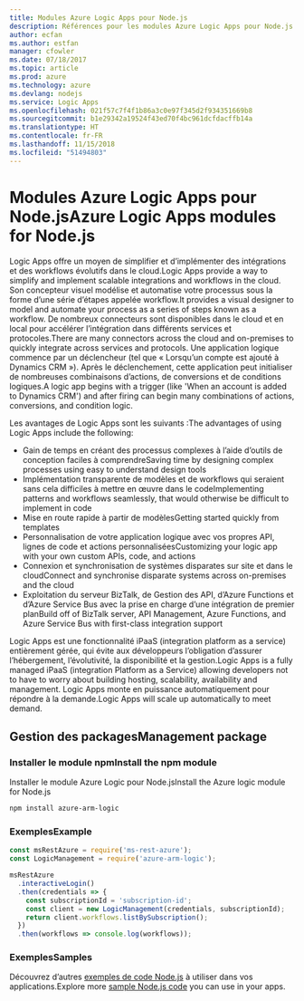 ```yaml
---
title: Modules Azure Logic Apps pour Node.js
description: Références pour les modules Azure Logic Apps pour Node.js
author: ecfan
ms.author: estfan
manager: cfowler
ms.date: 07/18/2017
ms.topic: article
ms.prod: azure
ms.technology: azure
ms.devlang: nodejs
ms.service: Logic Apps
ms.openlocfilehash: 021f57c7f4f1b86a3c0e97f345d2f934351669b8
ms.sourcegitcommit: b1e29342a19524f43ed70f4bc961dcfdacffb14a
ms.translationtype: HT
ms.contentlocale: fr-FR
ms.lasthandoff: 11/15/2018
ms.locfileid: "51494803"
---
```

# <a name="azure-logic-apps-modules-for-nodejs"></a><span data-ttu-id="11e24-103">Modules Azure Logic Apps pour Node.js</span><span class="sxs-lookup"><span data-stu-id="11e24-103">Azure Logic Apps modules for Node.js</span></span>

<span data-ttu-id="11e24-104">Logic Apps offre un moyen de simplifier et d’implémenter des intégrations et des workflows évolutifs dans le cloud.</span><span class="sxs-lookup"><span data-stu-id="11e24-104">Logic Apps provide a way to simplify and implement scalable integrations and workflows in the cloud.</span></span> <span data-ttu-id="11e24-105">Son concepteur visuel modélise et automatise votre processus sous la forme d’une série d’étapes appelée workflow.</span><span class="sxs-lookup"><span data-stu-id="11e24-105">It provides a visual designer to model and automate your process as a series of steps known as a workflow.</span></span> <span data-ttu-id="11e24-106">De nombreux connecteurs sont disponibles dans le cloud et en local pour accélérer l’intégration dans différents services et protocoles.</span><span class="sxs-lookup"><span data-stu-id="11e24-106">There are many connectors across the cloud and on-premises to quickly integrate across services and protocols.</span></span> <span data-ttu-id="11e24-107">Une application logique commence par un déclencheur (tel que « Lorsqu’un compte est ajouté à Dynamics CRM »). Après le déclenchement, cette application peut initialiser de nombreuses combinaisons d’actions, de conversions et de conditions logiques.</span><span class="sxs-lookup"><span data-stu-id="11e24-107">A logic app begins with a trigger (like 'When an account is added to Dynamics CRM') and after firing can begin many combinations of actions, conversions, and condition logic.</span></span>

<span data-ttu-id="11e24-108">Les avantages de Logic Apps sont les suivants :</span><span class="sxs-lookup"><span data-stu-id="11e24-108">The advantages of using Logic Apps include the following:</span></span>
- <span data-ttu-id="11e24-109">Gain de temps en créant des processus complexes à l’aide d’outils de conception faciles à comprendre</span><span class="sxs-lookup"><span data-stu-id="11e24-109">Saving time by designing complex processes using easy to understand design tools</span></span>
- <span data-ttu-id="11e24-110">Implémentation transparente de modèles et de workflows qui seraient sans cela difficiles à mettre en œuvre dans le code</span><span class="sxs-lookup"><span data-stu-id="11e24-110">Implementing patterns and workflows seamlessly, that would otherwise be difficult to implement in code</span></span>
- <span data-ttu-id="11e24-111">Mise en route rapide à partir de modèles</span><span class="sxs-lookup"><span data-stu-id="11e24-111">Getting started quickly from templates</span></span>
- <span data-ttu-id="11e24-112">Personnalisation de votre application logique avec vos propres API, lignes de code et actions personnalisées</span><span class="sxs-lookup"><span data-stu-id="11e24-112">Customizing your logic app with your own custom APIs, code, and actions</span></span>
- <span data-ttu-id="11e24-113">Connexion et synchronisation de systèmes disparates sur site et dans le cloud</span><span class="sxs-lookup"><span data-stu-id="11e24-113">Connect and synchronise disparate systems across on-premises and the cloud</span></span>
- <span data-ttu-id="11e24-114">Exploitation du serveur BizTalk, de Gestion des API, d’Azure Functions et d’Azure Service Bus avec la prise en charge d’une intégration de premier plan</span><span class="sxs-lookup"><span data-stu-id="11e24-114">Build off of BizTalk server, API Management, Azure Functions, and Azure Service Bus with first-class integration support</span></span>

<span data-ttu-id="11e24-115">Logic Apps est une fonctionnalité iPaaS (integration platform as a service) entièrement gérée, qui évite aux développeurs l’obligation d’assurer l’hébergement, l’évolutivité, la disponibilité et la gestion.</span><span class="sxs-lookup"><span data-stu-id="11e24-115">Logic Apps is a fully managed iPaaS (integration Platform as a Service) allowing developers not to have to worry about building hosting, scalability, availability and management.</span></span> <span data-ttu-id="11e24-116">Logic Apps monte en puissance automatiquement pour répondre à la demande.</span><span class="sxs-lookup"><span data-stu-id="11e24-116">Logic Apps will scale up automatically to meet demand.</span></span>

## <a name="management-package"></a><span data-ttu-id="11e24-117">Gestion des packages</span><span class="sxs-lookup"><span data-stu-id="11e24-117">Management package</span></span>

### <a name="install-the-npm-module"></a><span data-ttu-id="11e24-118">Installer le module npm</span><span class="sxs-lookup"><span data-stu-id="11e24-118">Install the npm module</span></span>

<span data-ttu-id="11e24-119">Installer le module Azure Logic pour Node.js</span><span class="sxs-lookup"><span data-stu-id="11e24-119">Install the Azure logic module for Node.js</span></span>

```bash
npm install azure-arm-logic
```

### <a name="example"></a><span data-ttu-id="11e24-120">Exemples</span><span class="sxs-lookup"><span data-stu-id="11e24-120">Example</span></span>

```javascript
const msRestAzure = require('ms-rest-azure');
const LogicManagement = require('azure-arm-logic');

msRestAzure
  .interactiveLogin()
  .then(credentials => {
    const subscriptionId = 'subscription-id';
    const client = new LogicManagement(credentials, subscriptionId);
    return client.workflows.listBySubscription();
  })
  .then(workflows => console.log(workflows));
```

### <a name="samples"></a><span data-ttu-id="11e24-121">Exemples</span><span class="sxs-lookup"><span data-stu-id="11e24-121">Samples</span></span>

<span data-ttu-id="11e24-122">Découvrez d’autres [exemples de code Node.js](https://azure.microsoft.com/resources/samples/?platform=nodejs) à utiliser dans vos applications.</span><span class="sxs-lookup"><span data-stu-id="11e24-122">Explore more [sample Node.js code](https://azure.microsoft.com/resources/samples/?platform=nodejs) you can use in your apps.</span></span>
